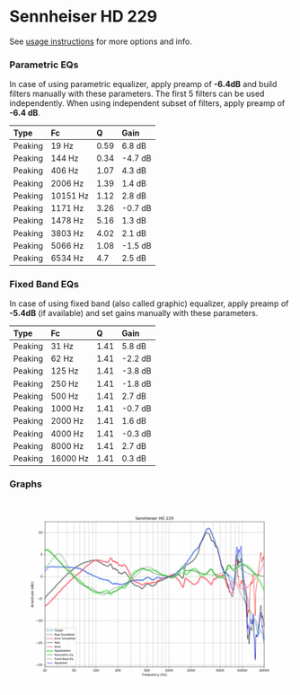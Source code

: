 # Sennheiser HD 229
See [usage instructions](https://github.com/jaakkopasanen/AutoEq#usage) for more options and info.

### Parametric EQs
In case of using parametric equalizer, apply preamp of **-6.4dB** and build filters manually
with these parameters. The first 5 filters can be used independently.
When using independent subset of filters, apply preamp of **-6.4 dB**.

| Type    | Fc       |    Q | Gain    |
|:--------|:---------|:-----|:--------|
| Peaking | 19 Hz    | 0.59 | 6.8 dB  |
| Peaking | 144 Hz   | 0.34 | -4.7 dB |
| Peaking | 406 Hz   | 1.07 | 4.3 dB  |
| Peaking | 2006 Hz  | 1.39 | 1.4 dB  |
| Peaking | 10151 Hz | 1.12 | 2.8 dB  |
| Peaking | 1171 Hz  | 3.26 | -0.7 dB |
| Peaking | 1478 Hz  | 5.16 | 1.3 dB  |
| Peaking | 3803 Hz  | 4.02 | 2.1 dB  |
| Peaking | 5066 Hz  | 1.08 | -1.5 dB |
| Peaking | 6534 Hz  | 4.7  | 2.5 dB  |

### Fixed Band EQs
In case of using fixed band (also called graphic) equalizer, apply preamp of **-5.4dB**
(if available) and set gains manually with these parameters.

| Type    | Fc       |    Q | Gain    |
|:--------|:---------|:-----|:--------|
| Peaking | 31 Hz    | 1.41 | 5.8 dB  |
| Peaking | 62 Hz    | 1.41 | -2.2 dB |
| Peaking | 125 Hz   | 1.41 | -3.8 dB |
| Peaking | 250 Hz   | 1.41 | -1.8 dB |
| Peaking | 500 Hz   | 1.41 | 2.7 dB  |
| Peaking | 1000 Hz  | 1.41 | -0.7 dB |
| Peaking | 2000 Hz  | 1.41 | 1.6 dB  |
| Peaking | 4000 Hz  | 1.41 | -0.3 dB |
| Peaking | 8000 Hz  | 1.41 | 2.7 dB  |
| Peaking | 16000 Hz | 1.41 | 0.3 dB  |

### Graphs
![](./Sennheiser%20HD%20229.png)